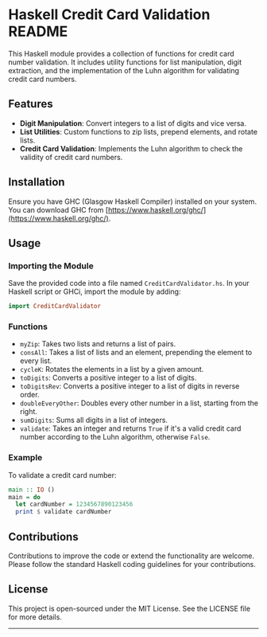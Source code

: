 # Haskell Credit Card Validation README

This Haskell module provides a collection of functions for credit card number validation. It includes utility functions for list manipulation, digit extraction, and the implementation of the Luhn algorithm for validating credit card numbers.

## Features

- **Digit Manipulation**: Convert integers to a list of digits and vice versa.
- **List Utilities**: Custom functions to zip lists, prepend elements, and rotate lists.
- **Credit Card Validation**: Implements the Luhn algorithm to check the validity of credit card numbers.

## Installation

Ensure you have GHC (Glasgow Haskell Compiler) installed on your system. You can download GHC from [https://www.haskell.org/ghc/](https://www.haskell.org/ghc/).

## Usage

### Importing the Module

Save the provided code into a file named `CreditCardValidator.hs`. In your Haskell script or GHCi, import the module by adding:

```haskell
import CreditCardValidator
```

### Functions

- `myZip`: Takes two lists and returns a list of pairs.
- `consAll`: Takes a list of lists and an element, prepending the element to every list.
- `cycleK`: Rotates the elements in a list by a given amount.
- `toDigits`: Converts a positive integer to a list of digits.
- `toDigitsRev`: Converts a positive integer to a list of digits in reverse order.
- `doubleEveryOther`: Doubles every other number in a list, starting from the right.
- `sumDigits`: Sums all digits in a list of integers.
- `validate`: Takes an integer and returns `True` if it's a valid credit card number according to the Luhn algorithm, otherwise `False`.

### Example

To validate a credit card number:

```haskell
main :: IO ()
main = do
  let cardNumber = 1234567890123456
  print $ validate cardNumber
```

## Contributions

Contributions to improve the code or extend the functionality are welcome. Please follow the standard Haskell coding guidelines for your contributions.

## License

This project is open-sourced under the MIT License. See the LICENSE file for more details.

---
